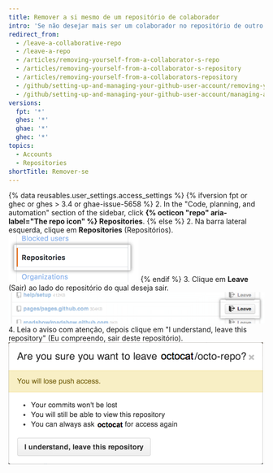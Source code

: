 ```yaml
---
title: Remover a si mesmo de um repositório de colaborador
intro: 'Se não desejar mais ser um colaborador no repositório de outro usuário, você poderá remover a si mesmo.'
redirect_from:
  - /leave-a-collaborative-repo
  - /leave-a-repo
  - /articles/removing-yourself-from-a-collaborator-s-repo
  - /articles/removing-yourself-from-a-collaborator-s-repository
  - /articles/removing-yourself-from-a-collaborators-repository
  - /github/setting-up-and-managing-your-github-user-account/removing-yourself-from-a-collaborators-repository
  - /github/setting-up-and-managing-your-github-user-account/managing-access-to-your-personal-repositories/removing-yourself-from-a-collaborators-repository
versions:
  fpt: '*'
  ghes: '*'
  ghae: '*'
  ghec: '*'
topics:
  - Accounts
  - Repositories
shortTitle: Remover-se
---
```


{% data reusables.user_settings.access_settings %}
{% ifversion fpt or ghec or ghes > 3.4 or ghae-issue-5658 %}
2. In the "Code, planning, and automation" section of the sidebar, click **{% octicon "repo" aria-label="The repo icon" %} Repositories**.
{% else %}
2. Na barra lateral esquerda, clique em **Repositories** (Repositórios). ![Guia Repositories (Repositórios)](/assets/images/help/settings/settings-sidebar-repositories.png)
{% endif %}
3. Clique em **Leave** (Sair) ao lado do repositório do qual deseja sair. ![Botão Leave (Sair)](/assets/images/help/repository/repo-leave.png)
4. Leia o aviso com atenção, depois clique em "I understand, leave this repository" (Eu compreendo, sair deste repositório). ![Caixa de diálogo avisando você para sair](/assets/images/help/repository/repo-leave-confirmation.png)
